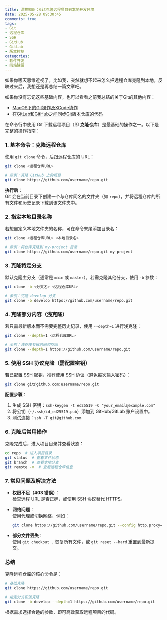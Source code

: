 ```yaml
---
title: 温故知新：Git克隆远程项目到本地开发环境
date: 2025-05-28 09:30:45
comments: true
tags:
- Git
- 远程仓库
- SSH
- GitHub
- GitLab
- 版本控制
categories:
- 软件开发
- 网站建设
---
```



如果你哪天思维近视了，比如我，突然就想不起来怎么把远程仓库克隆到本地，反映过来后，我想还是再总结一篇文章吧。

如果你没有忘记这些基础内容，也可以看看之前我总结的关于Git的其他内容：

- [MacOS下的Git操作及XCode协作](https://jycpp.github.io/24-01-14-MacOS%E4%B8%8B%E7%9A%84Git%E6%93%8D%E4%BD%9C%E5%8F%8AXCode%E5%8D%8F%E4%BD%9C.html)
- [在GitLab和GitHub之间同步Git版本仓库的代码](https://jycpp.github.io/21-11-18-%E5%9C%A8GitLab%E5%92%8CGitHub%E4%B9%8B%E9%97%B4%E5%90%8C%E6%AD%A5%E4%BB%A3%E7%A0%81.html)


在命令行中使用 Git 下载远程项目（即 **克隆仓库**）是最基础的操作之一。以下是完整的操作指南：


### **1. 基本命令：克隆远程仓库**
使用 `git clone` 命令，后跟远程仓库的 URL：
```bash
git clone <远程仓库URL>

# 示例：克隆 GitHub 上的项目
git clone https://github.com/username/repo.git
```

**执行后**：  
Git 会在当前目录下创建一个与仓库同名的文件夹（如 `repo`），并将远程仓库的所有文件和历史记录下载到该文件夹中。


### **2. 指定本地目录名称**
若想自定义本地文件夹的名称，可在命令末尾添加目录名：
```bash
git clone <远程仓库URL> <本地目录名>

# 示例：将仓库克隆到 my-project 目录
git clone https://github.com/username/repo.git my-project
```


### **3. 克隆特定分支**
默认克隆主分支（通常是 `main` 或 `master`），若需克隆其他分支，使用 `-b` 参数：
```bash
git clone -b <分支名> <远程仓库URL>

# 示例：克隆 develop 分支
git clone -b develop https://github.com/username/repo.git
```


### **4. 克隆部分内容（浅克隆）**
若只需最新版本而不需要完整历史记录，使用 `--depth=1` 进行浅克隆：
```bash
git clone --depth=1 <远程仓库URL>

# 示例：浅克隆节省时间和空间
git clone --depth=1 https://github.com/username/repo.git
```


### **5. 使用 SSH 协议克隆（需配置密钥）**
若已配置 SSH 密钥，推荐使用 SSH 协议（避免每次输入密码）：
```bash
git clone git@github.com:username/repo.git
```

**配置步骤**：
1. 生成 SSH 密钥：`ssh-keygen -t ed25519 -C "your_email@example.com"`
2. 将公钥（`~/.ssh/id_ed25519.pub`）添加到 GitHub/GitLab 账户设置中。
3. 测试连接：`ssh -T git@github.com`


### **6. 克隆后常用操作**
克隆完成后，进入项目目录并查看状态：
```bash
cd repo  # 进入项目目录
git status  # 查看文件状态
git branch  # 查看本地分支
git remote -v  # 查看远程仓库信息
```


### **7. 常见问题及解决方法**
- **权限不足（403 错误）**：  
  检查远程 URL 是否正确，或使用 SSH 协议替代 HTTPS。

- **网络问题**：  
  使用代理或切换网络，例如：
  ```bash
  git clone https://github.com/username/repo.git --config http.proxy=http://proxy.example.com:8080
  ```

- **部分文件丢失**：  
  使用 `git checkout .` 恢复所有文件，或 `git reset --hard` 重置到最新提交。


### **总结**
克隆远程仓库的核心命令是：
```bash
# 基础克隆
git clone https://github.com/username/repo.git

# 指定分支和浅克隆
git clone -b develop --depth=1 https://github.com/username/repo.git
```

根据需求选择合适的参数，即可高效获取远程项目的代码。



